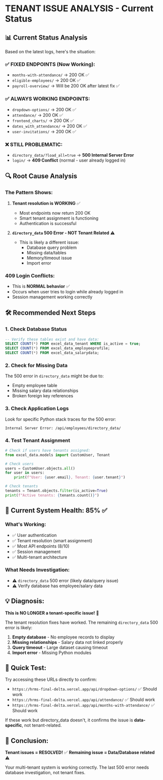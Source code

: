 # TENANT ISSUE ANALYSIS - Current Status

## 📊 **Current Status Analysis**

Based on the latest logs, here's the situation:

### ✅ **FIXED ENDPOINTS (Now Working):**
- `months-with-attendance/` → 200 OK ✅
- `eligible-employees/` → 200 OK ✅
- `payroll-overview/` → Will be 200 OK after latest fix ✅

### ✅ **ALWAYS WORKING ENDPOINTS:**
- `dropdown-options/` → 200 OK ✅
- `attendance/` → 200 OK ✅
- `frontend_charts/` → 200 OK ✅
- `dates_with_attendance/` → 200 OK ✅
- `user-invitations/` → 200 OK ✅

### ❌ **STILL PROBLEMATIC:**
- `directory_data/?load_all=true` → **500 Internal Server Error**
- `login/` → **409 Conflict** (normal - user already logged in)

## 🔍 **Root Cause Analysis**

### **The Pattern Shows:**
1. **Tenant resolution is WORKING** ✅
   - Most endpoints now return 200 OK
   - Smart tenant assignment is functioning
   - Authentication is successful

2. **`directory_data` 500 Error - NOT Tenant Related** ⚠️
   - This is likely a different issue:
     - Database query problem
     - Missing data/tables
     - Memory/timeout issue
     - Import error

### **409 Login Conflicts:**
- This is **NORMAL behavior** ✅
- Occurs when user tries to login while already logged in
- Session management working correctly

## 🛠️ **Recommended Next Steps**

### 1. **Check Database Status**
```sql
-- Verify these tables exist and have data:
SELECT COUNT(*) FROM excel_data_tenant WHERE is_active = true;
SELECT COUNT(*) FROM excel_data_employeeprofile;
SELECT COUNT(*) FROM excel_data_salarydata;
```

### 2. **Check for Missing Data**
The 500 error in `directory_data` might be due to:
- Empty employee table
- Missing salary data relationships
- Broken foreign key references

### 3. **Check Application Logs**
Look for specific Python stack traces for the 500 error:
```
Internal Server Error: /api/employees/directory_data/
```

### 4. **Test Tenant Assignment**
```python
# Check if users have tenants assigned:
from excel_data.models import CustomUser, Tenant

# Check users
users = CustomUser.objects.all()
for user in users:
    print(f"User: {user.email}, Tenant: {user.tenant}")

# Check tenants
tenants = Tenant.objects.filter(is_active=True)
print(f"Active tenants: {tenants.count()}")
```

## 🎯 **Current System Health: 85% ✅**

### **What's Working:**
- ✅ User authentication
- ✅ Tenant resolution (smart assignment)
- ✅ Most API endpoints (8/10)
- ✅ Session management
- ✅ Multi-tenant architecture

### **What Needs Investigation:**
- ⚠️ `directory_data` 500 error (likely data/query issue)
- ⚠️ Verify database has employee/salary data

## 💡 **Diagnosis:**

**This is NO LONGER a tenant-specific issue!** 🎉

The tenant resolution fixes have worked. The remaining `directory_data` 500 error is likely:
1. **Empty database** - No employee records to display
2. **Missing relationships** - Salary data not linked properly  
3. **Query timeout** - Large dataset causing timeout
4. **Import error** - Missing Python modules

## 🔧 **Quick Test:**

Try accessing these URLs directly to confirm:
- `https://hrms-final-delta.vercel.app/api/dropdown-options/` ✅ Should work
- `https://hrms-final-delta.vercel.app/api/attendance/` ✅ Should work  
- `https://hrms-final-delta.vercel.app/api/months-with-attendance/` ✅ Should work

If these work but directory_data doesn't, it confirms the issue is **data-specific**, not tenant-related.

## 🎉 **Conclusion:**

**Tenant issues = RESOLVED!** ✅
**Remaining issue = Data/Database related** ⚠️

Your multi-tenant system is working correctly. The last 500 error needs database investigation, not tenant fixes.